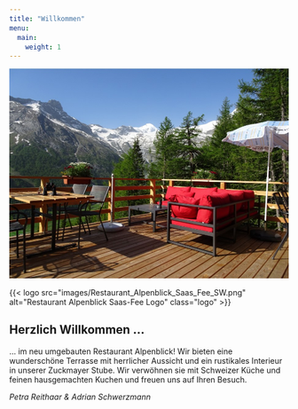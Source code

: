 ```yaml
---
title: "Willkommen"
menu:
  main:
    weight: 1
---
```

![Terrasse](images/Alpenblick_Aussen_01.jpg "Terrasse")

{{< logo src="images/Restaurant_Alpenblick_Saas_Fee_SW.png" alt="Restaurant Alpenblick Saas-Fee Logo" class="logo" >}}

## Herzlich Willkommen ...

... im neu umgebauten Restaurant Alpenblick! Wir bieten eine wunderschöne Terrasse mit herrlicher Aussicht und ein rustikales Interieur in unserer Zuckmayer Stube. Wir verwöhnen sie mit Schweizer Küche und feinen hausgemachten Kuchen und freuen uns auf Ihren Besuch.

_Petra Reithaar & Adrian Schwerzmann_